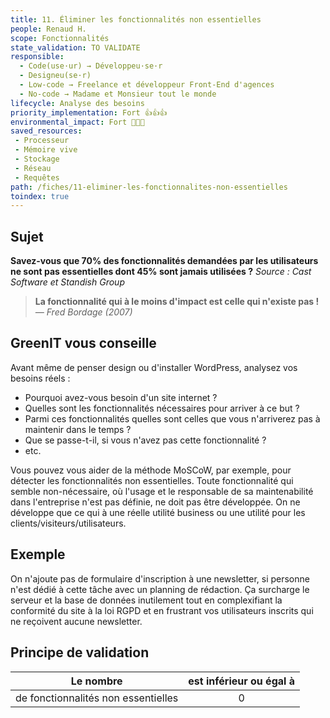 ```yaml
---
title: 11. Éliminer les fonctionnalités non essentielles
people: Renaud H.
scope: Fonctionnalités
state_validation: TO VALIDATE
responsible:
  - Code(use·ur) → Développeu·se·r
  - Designeu(se·r)
  - Low-code → Freelance et développeur Front-End d'agences
  - No-code → Madame et Monsieur tout le monde
lifecycle: Analyse des besoins
priority_implementation: Fort 👍👍👍
environmental_impact: Fort 🌱🌱🌱
saved_resources:
 - Processeur
 - Mémoire vive
 - Stockage
 - Réseau
 - Requêtes
path: /fiches/11-eliminer-les-fonctionnalites-non-essentielles
toindex: true
---
```


## Sujet

**Savez-vous que 70% des fonctionnalités demandées par les utilisateurs ne sont pas essentielles dont 45% sont jamais utilisées ?**
*Source : Cast Software et Standish Group*

> **La fonctionnalité qui à le moins d'impact est celle qui n'existe pas !**  
> _— Fred Bordage (2007)_

## GreenIT vous conseille

Avant même de penser design ou d'installer WordPress, analysez vos besoins réels :
- Pourquoi avez-vous besoin d'un site internet ? 
- Quelles sont les fonctionnalités nécessaires pour arriver à ce but ? 
- Parmi ces fonctionnalités quelles sont celles que vous n'arriverez pas à maintenir dans le temps ?
- Que se passe-t-il, si vous n'avez pas cette fonctionnalité ?
- etc.

Vous pouvez vous aider de la méthode MoSCoW, par exemple, pour détecter les fonctionnalités non essentielles. Toute fonctionnalité qui semble non-nécessaire, où l'usage et le responsable de sa maintenabilité dans l'entreprise n'est pas définie, ne doit pas être développée. On ne développe que ce qui à une réelle utilité business ou une utilité pour les clients/visiteurs/utilisateurs.

## Exemple

On n'ajoute pas de formulaire d'inscription à une newsletter, si personne n'est dédié à cette tâche avec un planning de rédaction. Ça surcharge le serveur et la base de données inutilement tout en complexifiant la conformité du site à la loi RGPD et en frustrant vos utilisateurs inscrits qui ne reçoivent aucune newsletter.

## Principe de validation

| Le nombre |     est inférieur ou égal à   |  
|-------------------|:-------------------------:|
| de fonctionnalités non essentielles |  0 |
